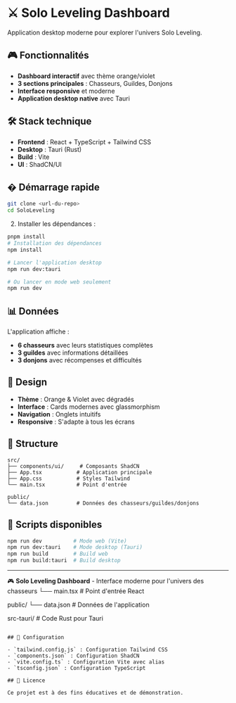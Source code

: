 # ⚔️ Solo Leveling Dashboard

Application desktop moderne pour explorer l'univers Solo Leveling.

## 🎮 Fonctionnalités

- **Dashboard interactif** avec thème orange/violet
- **3 sections principales** : Chasseurs, Guildes, Donjons
- **Interface responsive** et moderne
- **Application desktop native** avec Tauri

## 🛠️ Stack technique

- **Frontend** : React + TypeScript + Tailwind CSS
- **Desktop** : Tauri (Rust)
- **Build** : Vite
- **UI** : ShadCN/UI

## � Démarrage rapide

```bash
git clone <url-du-repo>
cd SoloLeveling
```

2. Installer les dépendances :

```bash
pnpm install
# Installation des dépendances
npm install

# Lancer l'application desktop
npm run dev:tauri

# Ou lancer en mode web seulement
npm run dev
```

## 📊 Données

L'application affiche :

- **6 chasseurs** avec leurs statistiques complètes
- **3 guildes** avec informations détaillées
- **3 donjons** avec récompenses et difficultés

## 🎨 Design

- **Thème** : Orange & Violet avec dégradés
- **Interface** : Cards modernes avec glassmorphism
- **Navigation** : Onglets intuitifs
- **Responsive** : S'adapte à tous les écrans

## 📁 Structure

```
src/
├── components/ui/     # Composants ShadCN
├── App.tsx           # Application principale
├── App.css           # Styles Tailwind
└── main.tsx          # Point d'entrée

public/
└── data.json         # Données des chasseurs/guildes/donjons
```

## 🔧 Scripts disponibles

```bash
npm run dev          # Mode web (Vite)
npm run dev:tauri    # Mode desktop (Tauri)
npm run build        # Build web
npm run build:tauri  # Build desktop
```

---

🎮 **Solo Leveling Dashboard** - Interface moderne pour l'univers des chasseurs
└── main.tsx # Point d'entrée React

public/
└── data.json # Données de l'application

src-tauri/ # Code Rust pour Tauri

```

## 🔧 Configuration

- `tailwind.config.js` : Configuration Tailwind CSS
- `components.json` : Configuration ShadCN
- `vite.config.ts` : Configuration Vite avec alias
- `tsconfig.json` : Configuration TypeScript

## 📝 Licence

Ce projet est à des fins éducatives et de démonstration.
```
